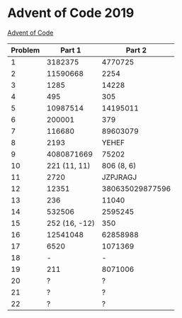 # Advent of Code 2019

[Advent of Code](adventofcode.com)

| Problem | Part 1        | Part 2          |
| ------- | ------------- | --------------- |
| 1       | 3182375       | 4770725         |
| 2       | 11590668      | 2254            |
| 3       | 1285          | 14228           |
| 4       | 495           | 305             |
| 5       | 10987514      | 14195011        |
| 6       | 200001        | 379             |
| 7       | 116680        | 89603079        |
| 8       | 2193          | YEHEF           |
| 9       | 4080871669    | 75202           |
| 10      | 221 (11, 11)  | 806 (8, 6)      |
| 11      | 2720          | JZPJRAGJ        |
| 12      | 12351         | 380635029877596 |
| 13      | 236           | 11040           |
| 14      | 532506        | 2595245         |
| 15      | 252 (16, -12) | 350             |
| 16 | 12541048 | 62858988 |
| 17 | 6520 | 1071369 |
| 18 | - | - |
| 19 | 211 | 8071006 |
| 20 | ? | ? |
| 21 | ? | ? |
| 22 | ? | ? |